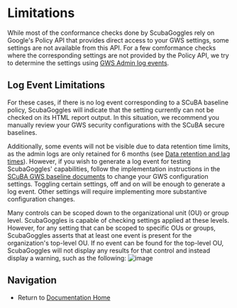 # Limitations

While most of the conformance checks done by ScubaGoggles rely on Google's Policy
API that provides direct access to your GWS settings, some settings are not
available from this API.  For a few comformance checks where the corresponding
settings are not provided by the Policy API, we try to determine the settings
using [GWS Admin log events](https://support.google.com/a/answer/4579579?hl=en).

## Log Event Limitations

For these cases, if there is no log event corresponding to a SCuBA baseline
policy, ScubaGoggles will indicate that the setting currently can not be checked
on its HTML report output. In this situation, we recommend you manually review
your GWS security configurations with the SCuBA secure baselines.

Additionally, some events will not be visible due to data retention time limits,
as the admin logs are only retained for 6 months
(see [Data retention and lag times](https://support.google.com/a/answer/7061566)).
However, if you wish to generate a log event for testing ScubaGoggles'
capabilities, follow the implementation instructions in the
[SCuBA GWS baseline documents](/baselines/README.md) to change your GWS
configuration settings. Toggling certain settings, off and on will be enough to
generate a log event. Other settings will require implementing more substantive
configuration changes.

Many controls can be scoped down to the organizational unit (OU) or group level.
ScubaGoggles is capable of checking settings applied at these levels. However,
for any setting that can be scoped to specific OUs or groups, ScubaGoggles
asserts that at least one event is present for the organization's top-level OU.
If no event can be found for the top-level OU, ScubaGoggles will not display
any results for that control and instead display a warning, such as the following:
![image](https://github.com/cisagov/ScubaGoggles/assets/106177711/e3bf7925-8c00-489d-8e79-262e861bd1a8)

## Navigation
- Return to [Documentation Home](/README.md)
